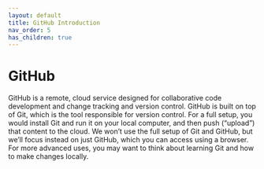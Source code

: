 ```yaml
---
layout: default
title: GitHub Introduction
nav_order: 5
has_children: true
---
```


# GitHub

GitHub is a remote, cloud service designed for collaborative code development and change tracking and version control. GitHub is built on top of Git, which is the tool responsible for version control. For a full setup, you would install Git and run it on your local computer, and then push (“upload”) that content to the cloud. We won’t use the full setup of Git and GitHub, but we’ll focus instead on just GitHub, which you can access using a browser. For more advanced uses, you may want to think about learning Git and how to make changes locally. 
